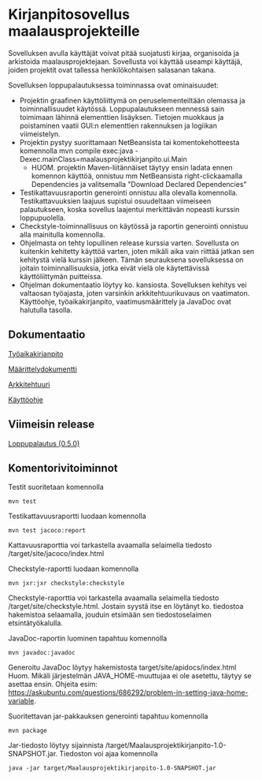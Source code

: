 # Kirjanpitosovellus maalausprojekteille

Sovelluksen avulla käyttäjät voivat pitää suojatusti kirjaa, organisoida ja arkistoida maalausprojektejaan. Sovellusta voi käyttää useampi käyttäjä, joiden projektit ovat tallessa henkilökohtaisen salasanan takana.

Sovelluksen loppupalautuksessa toiminnassa ovat ominaisuudet:
- Projektin graafinen käyttöliittymä on peruselementeiltään olemassa ja toiminnallisuudet käytössä. Loppupalautukseen mennessä sain toimimaan lähinnä elementtien lisäyksen. Tietojen muokkaus ja poistaminen vaatii GUI:n elementtien rakennuksen ja logiikan viimeistelyn.
- Projektin pystyy suorittamaan NetBeansista tai komentokehotteesta komennolla mvn compile exec:java -Dexec.mainClass=maalausprojektikirjanpito.ui.Main
  - HUOM. projektin Maven-liitännäiset täytyy ensin ladata ennen komennon käyttöä, onnistuu mm NetBeansista right-clickaamalla Dependencies ja valitsemalla "Download Declared Dependencies"
- Testikattavuusraportin generointi onnistuu alla olevalla komennolla. Testikattavuuksien laajuus supistui osuudeltaan viimeiseen palautukseen, koska sovellus laajentui merkittävän nopeasti kurssin loppupuolella.
- Checkstyle-toiminnallisuus on käytössä ja raportin generointi onnistuu alla mainitulla komennolla.
- Ohjelmasta on tehty lopullinen release kurssia varten. Sovellusta on kuitenkin kehitetty käyttöä varten, joten mikäli aika vain riittää jatkan sen kehitystä vielä kurssin jälkeen. Tämän seurauksena sovelluksessa on joitain toiminnallisuuksia, jotka eivät vielä ole käytettävissä käyttöliittymän puitteissa.
- Ohjelman dokumentaatio löytyy ko. kansiosta. Sovelluksen kehitys vei valtaosan työajasta, joten varsinkin arkkitehtuurikuvaus on vaatimaton. Käyttöohje, työaikakirjanpito, vaatimusmäärittely ja JavaDoc ovat halutulla tasolla.

## Dokumentaatio

[Työaikakirjanpito](https://github.com/CleanDry/ot-harjoitustyo/blob/master/dokumentointi/ty%C3%B6aikakirjanpito.md)

[Määrittelydokumentti](https://github.com/CleanDry/ot-harjoitustyo/blob/master/dokumentointi/vaatimusm%C3%A4%C3%A4rittely.md)

[Arkkitehtuuri](https://github.com/CleanDry/ot-harjoitustyo/blob/master/dokumentointi/arkkitehtuuri.md)

[Käyttöohje](https://github.com/CleanDry/ot-harjoitustyo/blob/master/dokumentointi/k%C3%A4ytt%C3%B6ohje.md)

## Viimeisin release

[Loppupalautus (0.5.0)](https://github.com/CleanDry/ot-harjoitustyo/releases/tag/loppupalautus)

## Komentorivitoiminnot

Testit suoritetaan komennolla
```
mvn test
```
Testikattavuusraportti luodaan komennolla
```
mvn test jacoco:report
```
Kattavuusraporttia voi tarkastella avaamalla selaimella tiedosto /target/site/jacoco/index.html

Checkstyle-raportti luodaan komennolla
```
mvn jxr:jxr checkstyle:checkstyle
```
Checkstyle-raporttia voi tarkastella avaamalla selaimella tiedosto /target/site/checkstyle.html.
Jostain syystä itse en löytänyt ko. tiedostoa hakemistoa selaamalla, jouduin etsimään sen tiedostoselaimen etsintätyökalulla.

JavaDoc-raportin luominen tapahtuu komennolla
```
mvn javadoc:javadoc
```
Generoitu JavaDoc löytyy hakemistosta target/site/apidocs/index.html
Huom. Mikäli järjestelmän JAVA_HOME-muuttujaa ei ole asetettu, täytyy se asettaa ensin. 
Ohjeita esim: https://askubuntu.com/questions/686292/problem-in-setting-java-home-variable.

Suoritettavan jar-pakkauksen generointi tapahtuu komennolla
```
mvn package
```
Jar-tiedosto löytyy sijainnista /target/Maalausprojektikirjanpito-1.0-SNAPSHOT.jar. Tiedoston voi ajaa komennolla
```
java -jar target/Maalausprojektikirjanpito-1.0-SNAPSHOT.jar
```
